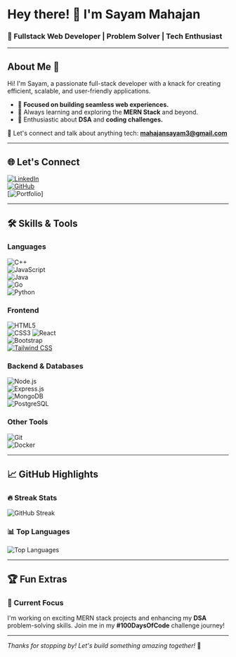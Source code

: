 # Hey there! 👋 I'm **Sayam Mahajan**  
### 🚀 Fullstack Web Developer | Problem Solver | Tech Enthusiast  

---

## About Me 🌟  

Hi! I'm Sayam, a passionate full-stack developer with a knack for creating efficient, scalable, and user-friendly applications.  
- 🎯 **Focused on building seamless web experiences.**  
- 🌱 Always learning and exploring the **MERN Stack** and beyond.  
- 🧠 Enthusiastic about **DSA** and **coding challenges.**   

💬 Let's connect and talk about anything tech: **[mahajansayam3@gmail.com](mailto:mahajansayam3@gmail.com)**  

---

## 🌐 Let's Connect  

[![LinkedIn](https://img.shields.io/badge/LinkedIn-0A66C2?style=for-the-badge&logo=linkedin&logoColor=white)](https://www.linkedin.com/in/sayammahajan8/)  
[![GitHub](https://img.shields.io/badge/GitHub-181717?style=for-the-badge&logo=github&logoColor=white)](https://github.com/SayamMahajan)  
[![Portfolio](https://img.shields.io/badge/Portfolio-5c5cff?style=for-the-badge&logo=web&logoColor=white)]

---

## 🛠️ Skills & Tools  

### Languages  
![C++](https://img.shields.io/badge/C++-00599C?style=for-the-badge&logo=cplusplus&logoColor=white)  
![JavaScript](https://img.shields.io/badge/JavaScript-F7DF1E?style=for-the-badge&logo=javascript&logoColor=black)  
![Java](https://img.shields.io/badge/Java-007396?style=for-the-badge&logo=java&logoColor=white)  
![Go](https://img.shields.io/badge/Go-00ADD8?style=for-the-badge&logo=go&logoColor=white)  
![Python](https://img.shields.io/badge/Python-3776AB?style=for-the-badge&logo=python&logoColor=white)  

### Frontend  
![HTML5](https://img.shields.io/badge/HTML5-E34F26?style=for-the-badge&logo=html5&logoColor=white)  
![CSS3](https://img.shields.io/badge/CSS3-1572B6?style=for-the-badge&logo=css3&logoColor=white) 
![React](https://img.shields.io/badge/React-61DAFB?style=for-the-badge&logo=react&logoColor=black)  
![Bootstrap](https://img.shields.io/badge/Bootstrap-7952B3?style=for-the-badge&logo=bootstrap&logoColor=white)  
[![Tailwind CSS](https://img.shields.io/badge/TailwindCSS-38B2AC?style=for-the-badge&logo=tailwind-css&logoColor=white)](https://tailwindcss.com)  

### Backend & Databases  
![Node.js](https://img.shields.io/badge/Node.js-339933?style=for-the-badge&logo=nodedotjs&logoColor=white)  
![Express.js](https://img.shields.io/badge/Express.js-404D59?style=for-the-badge&logo=express&logoColor=white)  
![MongoDB](https://img.shields.io/badge/MongoDB-47A248?style=for-the-badge&logo=mongodb&logoColor=white)  
![PostgreSQL](https://img.shields.io/badge/PostgreSQL-336791?style=for-the-badge&logo=postgresql&logoColor=white)  

### Other Tools  
![Git](https://img.shields.io/badge/Git-F05032?style=for-the-badge&logo=git&logoColor=white)  
![Docker](https://img.shields.io/badge/Docker-2496ED?style=for-the-badge&logo=docker&logoColor=white)  

---

## 📈 GitHub Highlights  

### 🔥 Streak Stats  
![GitHub Streak](http://github-readme-streak-stats.herokuapp.com?user=SayamMahajan&hide_border=true&theme=radical)  

### 📊 Top Languages  
![Top Languages](https://github-readme-stats.vercel.app/api/top-langs/?username=SayamMahajan&layout=compact&hide_border=true&theme=radical)  

---

## 🏆 Fun Extras  

### 🚀 Current Focus  
I'm working on exciting MERN stack projects and enhancing my **DSA** problem-solving skills. Join me in my **#100DaysOfCode** challenge journey!  

---

*Thanks for stopping by! Let's build something amazing together!* 🚀
